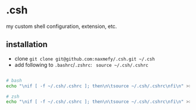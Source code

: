 # .csh

my custom shell configuration, extension, etc.

## installation

- clone `git clone git@github.com:naxmefy/.csh.git ~/.csh`
- add following to `.bashrc`/`.zshrc`: ``` source ~/.csh/.cshrc```

```bash

# bash
echo "\nif [ -f ~/.csh/.cshrc ]; then\n\tsource ~/.csh/.cshrc\nfi\n" >> .zshrc

# zsh
echo "\nif [ -f ~/.csh/.cshrc ]; then\n\tsource ~/.csh/.cshrc\nfi\n" >> .zshrc

```

